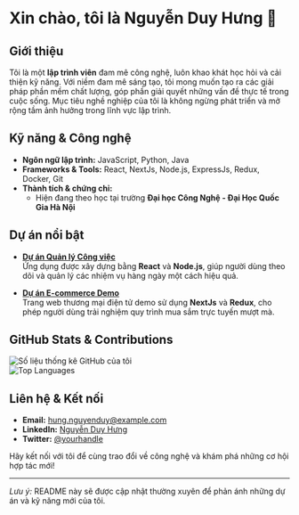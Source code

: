 # Xin chào, tôi là Nguyễn Duy Hưng 👋

## Giới thiệu
Tôi là một **lập trình viên** đam mê công nghệ, luôn khao khát học hỏi và cải thiện kỹ năng. Với niềm đam mê sáng tạo, tôi mong muốn tạo ra các giải pháp phần mềm chất lượng, góp phần giải quyết những vấn đề thực tế trong cuộc sống. Mục tiêu nghề nghiệp của tôi là không ngừng phát triển và mở rộng tầm ảnh hưởng trong lĩnh vực lập trình.

## Kỹ năng & Công nghệ
- **Ngôn ngữ lập trình:** JavaScript, Python, Java
- **Frameworks & Tools:** React, NextJs, Node.js, ExpressJs, Redux, Docker, Git
- **Thành tích & chứng chỉ:**  
  - Hiện đang theo học tại trường **Đại học Công Nghệ - Đại Học Quốc Gia Hà Nội**

## Dự án nổi bật
- [**Dự án Quản lý Công việc**](https://github.com/yourusername/quan-ly-cong-viec)  
  Ứng dụng được xây dựng bằng **React** và **Node.js**, giúp người dùng theo dõi và quản lý các nhiệm vụ hàng ngày một cách hiệu quả.
  
- [**Dự án E-commerce Demo**](https://github.com/yourusername/ecommerce-demo)  
  Trang web thương mại điện tử demo sử dụng **NextJs** và **Redux**, cho phép người dùng trải nghiệm quy trình mua sắm trực tuyến mượt mà.

## GitHub Stats & Contributions
![Số liệu thống kê GitHub của tôi](https://github-readme-stats.vercel.app/api?username=yourusername&show_icons=true)  
![Top Languages](https://github-readme-stats.vercel.app/api/top-langs/?username=yourusername)

## Liên hệ & Kết nối
- **Email:** hung.nguyenduy@example.com  
- **LinkedIn:** [Nguyễn Duy Hưng](https://www.linkedin.com/in/yourprofile)  
- **Twitter:** [@yourhandle](https://twitter.com/yourhandle)  

Hãy kết nối với tôi để cùng trao đổi về công nghệ và khám phá những cơ hội hợp tác mới!

---

*Lưu ý:* README này sẽ được cập nhật thường xuyên để phản ánh những dự án và kỹ năng mới của tôi.
